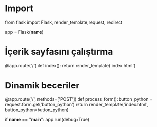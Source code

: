 

# Import
from flask import Flask, render_template,request, redirect



app = Flask(__name__)

# İçerik sayfasını çalıştırma
@app.route('/')
def index():
    return render_template('index.html')


# Dinamik beceriler
@app.route('/', methods=['POST'])
def process_form():
    button_python = request.form.get('button_python')
    return render_template('index.html', button_python=button_python)


if __name__ == "__main__":
    app.run(debug=True)

